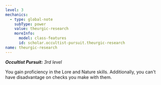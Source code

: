 ```yaml
---
level: 3
mechanics:
  - type: global-note
    subType: power
    value: theurgic-research
    moreInfo:
      model: class-features
      id: scholar.occultist-pursuit.theurgic-research
name: theurgic-research
---
```

_**Occultist Pursuit:** 3rd level_
You gain proficiency in the Lore and Nature skills. Additionally, you can't have disadvantage on checks you make with them.